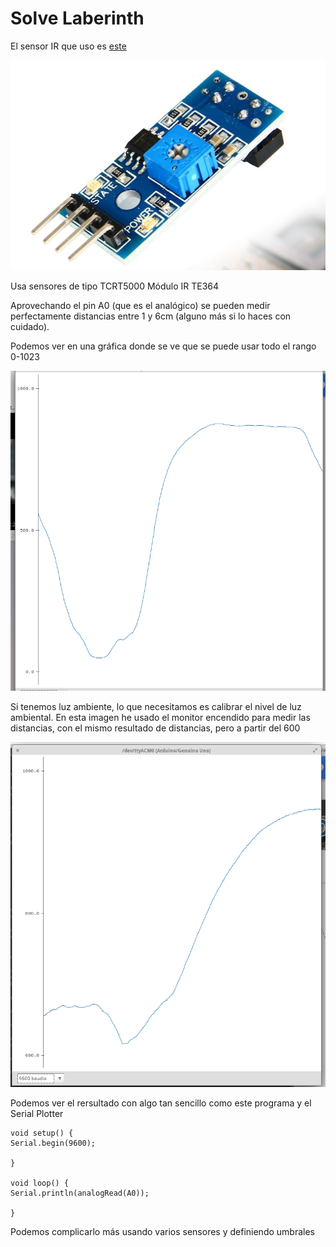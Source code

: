 # Solve Laberinth

El sensor IR que uso es [este](http://es.aliexpress.com/item/5x-TCRT5000-Infrared-Reflectance-Sensor-Obstacle-Avoidance-Track-Module-IR-TE364/32493457475.html?spm=2114.13010608.0.96.FsjovU)

![a](./images/5x-TCRT5000-Infrared-Reflectance-Sensor-Obstacle-Avoidance-Track-Module-IR-TE364.jpg)

Usa sensores de tipo TCRT5000 Módulo IR TE364

Aprovechando el pin A0 (que es el analógico) se pueden medir perfectamente distancias entre 1 y 6cm (alguno más si lo haces con cuidado).

Podemos ver en una gráfica donde se ve que se puede usar todo el rango 0-1023

![1](./images/medidaSensorIR.png)

Si tenemos luz ambiente, lo que necesitamos es calibrar el nivel de luz ambiental. En esta imagen he usado el monitor encendido para medir las distancias, con el mismo resultado de distancias, pero a partir del 600


![1](./images/medidaSensorIRconLuz.png)

Podemos ver el rersultado con algo tan sencillo como este programa y el Serial Plotter

    void setup() {
    Serial.begin(9600);

    }

    void loop() {
    Serial.println(analogRead(A0));

    }

Podemos complicarlo más  usando varios sensores y definiendo umbrales
